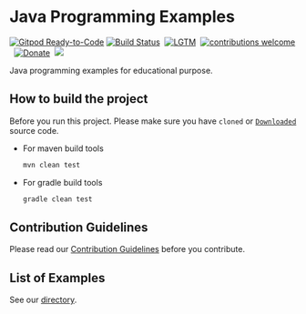 # Java Programming Examples

[![Gitpod Ready-to-Code](https://img.shields.io/badge/Gitpod-Ready--to--Code-blue?logo=gitpod)](https://gitpod.io/#https://github.com/examplehub/Java)
[![Build Status](https://img.shields.io/travis/examplehub/Java.svg?label=Travis%20CI&logo=travis&style=flat-square)](https://travis-ci.com/examplehub/Java)&nbsp;
[![LGTM](https://img.shields.io/lgtm/alerts/github/examplehub/Java.svg?label=LGTM&logo=LGTM&style=flat-square)](https://lgtm.com/projects/g/examplehub/Java/alerts)&nbsp;
[![contributions welcome](https://img.shields.io/static/v1.svg?label=Contributions&message=Welcome&color=0059b3&style=flat-square)](https://github.com/examplehub/Java/blob/master/CONTRIBUTING.md)&nbsp;
[![Donate](https://img.shields.io/badge/Donate-PayPal-green.svg?logo=paypal&style=flat-square)](https://paypal.me/duyuanchao?locale.x=en_US)&nbsp;
![](https://img.shields.io/github/repo-size/examplehub/Java.svg?label=Repo%20size&style=flat-square)&nbsp;

Java programming examples for educational purpose.

## How to build the project
Before you run this project. Please make sure you have `cloned` or [`Downloaded`](https://github.com/examplehub/Java/archive/master.zip) source code.

* For maven build tools
    ``` bash
    mvn clean test
    ```
* For gradle build tools
    ``` bash
    gradle clean test
    ```


## Contribution Guidelines
Please read our [Contribution Guidelines](https://github.com/examplehub/Java/blob/master/CONTRIBUTING.md) before you contribute.

## List of Examples
See our [directory](https://github.com/examplehub/Java/blob/master/DIRECTORY.md).